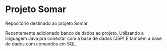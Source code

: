 # Projeto Somar

Repositório destinado ao projeto Somar

Recentemente adicionado banco de dados ao projeto. Utilizando a linguagem Java pra conectar com a base de dados (JSP)
E também a base de dados com comandos em SQL.

